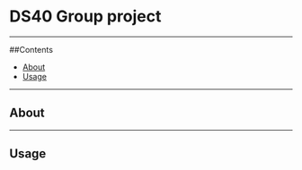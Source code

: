 # DS40 Group project

---

##Contents
- [About](#about)
- [Usage](#usage)

---

## About


---

## Usage
